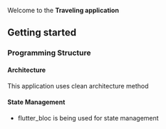 Welcome to the **Traveling application**

## Getting started
### Programming Structure

#### Architecture
This application uses clean architecture method

#### State Management
- flutter_bloc is being used for state management

